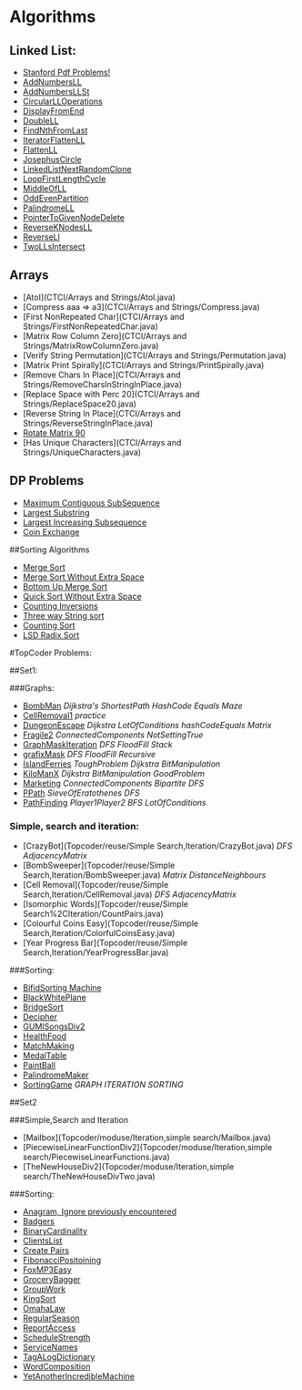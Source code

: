 # Algorithms

## Linked List:

- [Stanford Pdf Problems!](Basic/LinkedList/StackUsingLinkedList.java)
- [AddNumbersLL](Basic/LinkedList/AddNumbersLL.java)
- [AddNumbersLLSt](Basic/LinkedList/AddNumbersLLSt.java)
- [CircularLLOperations](Basic/LinkedList/CircularLLOperations.java)
- [DisplayFromEnd](Basic/LinkedList/DisplayLinkedListFromEnd.java)
- [DoubleLL](Basic/LinkedList/DoubleLL.java)
- [FindNthFromLast](Basic/LinkedList/FindNthFromLast.java)
- [IteratorFlattenLL](Basic/LinkedList/FlattenMultiLevelLLIterator.java)
- [FlattenLL](Basic/LinkedList/FlattenMultilevelLL.java)
- [JosephusCircle](Basic/LinkedList/JosephusCircle.java)
- [LinkedListNextRandomClone](Basic/LinkedList/LinkedListNextRandomClone.java)
- [LoopFirstLengthCycle](Basic/LinkedList/LoopFirstLengthCycle.java)
- [MiddleOfLL](Basic/LinkedList/MiddleOfLinkedList.java)
- [OddEvenPartition](Basic/LinkedList/OddEvenPartition.java)
- [PalindromeLL](Basic/LinkedList/PalindromeLL.java)
- [PointerToGivenNodeDelete](Basic/LinkedList/PointerToGivenNodeDelete.java)
- [ReverseKNodesLL](Basic/LinkedList/ReverseKNodesLL.java)
- [ReverseLl](Basic/LinkedList/ReverseLinkedList.java)
- [TwoLLsIntersect](Basic/LinkedList/TwoLinkedListsIntersect.java)

## Arrays
- [AtoI](CTCI/Arrays and Strings/AtoI.java) 
- [Compress aaa => a3](CTCI/Arrays and Strings/Compress.java)
- [First NonRepeated Char](CTCI/Arrays and Strings/FirstNonRepeatedChar.java)
- [Matrix Row Column Zero](CTCI/Arrays and Strings/MatrixRowColumnZero.java)
- [Verify String Permutation](CTCI/Arrays and Strings/Permutation.java)
- [Matrix Print Spirally](CTCI/Arrays and Strings/PrintSpirally.java)
- [Remove Chars In Place](CTCI/Arrays and Strings/RemoveCharsInStringInPlace.java)
- [Replace Space with Perc 20](CTCI/Arrays and Strings/ReplaceSpace20.java)
- [Reverse String In Place](CTCI/Arrays and Strings/ReverseStringInPlace.java)
- [Rotate Matrix 90](CTCI/Arrays%20and%20Strings/RotateMatrix.java)
- [Has Unique Characters](CTCI/Arrays and Strings/UniqueCharacters.java)

## DP Problems
- [Maximum Contiguous SubSequence](Basic/DP/MaxContiguousSubsequence.java)
- [Largest Substring](Basic/DP/LargestSubString.java)
- [Largest Increasing Subsequence](Basic/DP/LargestIncreasingSubsequence.java)
- [Coin Exchange](Basic/DP/CoinExchange.java)

##Sorting Algorithms
- [Merge Sort](Basic/sorting/MergeSort.java)
- [Merge Sort Without Extra Space](Basic/sorting/MergeSortWithoutExtraSpace.java)
- [Bottom Up Merge Sort](Basic/sorting/BottomUpMergeSort.java)
- [Quick Sort Without Extra Space](Basic/sorting/QuickSortWithoutExtraSpace.java)
- [Counting Inversions](Basic/sorting/CountingInversions.java)
- [Three way String sort](Basic/sorting/ThreeWayStringSort.java)
- [Counting Sort](Basic/sorting/CoutingSort.java)
- [LSD Radix Sort](Basic/sorting/LSDRadix.java)



#TopCoder Problems:

##Set1:

###Graphs:
- [BombMan](Topcoder/reuse/Graphs/BombMan.java) _Dijkstra's_ _ShortestPath_ _HashCode_ _Equals_ _Maze_
- [CellRemoval1](Topcoder/reuse/Graphs/CellRemoval1.java) _practice_
- [DungeonEscape](Topcoder/reuse/Graphs/DungeonEscape.java) _Dijkstra_ _LotOfConditions_ _hashCodeEquals_ _Matrix_ 
- [Fragile2](Topcoder/reuse/Graphs/Fragile2.java) _ConnectedComponents_ _NotSettingTrue_
- [GraphMaskIteration](Topcoder/reuse/Graphs/GraphixMaskIteration.java) _DFS_ _FloodFill_ _Stack_ 
- [grafixMask](Topcoder/reuse/Graphs/grafixMask.java) _DFS_ _FloodFill_ _Recursive_
- [IslandFerries](Topcoder/reuse/Graphs/IslandFerries.java) _ToughProblem_ _Dijkstra_ _BitManipulation_ 
- [KiloManX](Topcoder/reuse/Graphs/KiloManX.java) _Dijkstra_ _BitManipulation_ _GoodProblem_
- [Marketing](Topcoder/reuse/Graphs/Marketing.java) _ConnectedComponents_ _Bipartite_ _DFS_ 
- [PPath](Topcoder/reuse/Graphs/PPath.java) _SieveOfEratothenes_ _DFS_
- [PathFinding](Topcoder/reuse/Graphs/PathFinding.java) _Player1Player2_ _BFS_ _LotOfConditions_



### Simple, search and iteration:
- [CrazyBot](Topcoder/reuse/Simple Search,Iteration/CrazyBot.java) _DFS_ _AdjacencyMatrix_
- [BombSweeper](Topcoder/reuse/Simple Search,Iteration/BombSweeper.java) _Matrix_ _DistanceNeighbours_
- [Cell Removal](Topcoder/reuse/Simple Search,Iteration/CellRemoval.java) _DFS_ _AdjacencyMatrix_
- [Isomorphic Words](Topcoder/reuse/Simple Search%2CIteration/CountPairs.java)
- [Colourful Coins Easy](Topcoder/reuse/Simple Search,Iteration/ColorfulCoinsEasy.java)
- [Year Progress Bar](Topcoder/reuse/Simple Search,Iteration/YearProgressBar.java)

###Sorting:
- [BifidSorting Machine](Topcoder/moduse/Sorting/BifidSortingMachine.java)
- [BlackWhitePlane](Topcoder/moduse/Sorting/BlackWhitePlane.java)
- [BridgeSort](Topcoder/moduse/Sorting/BridgeSort.java)
- [Decipher](Topcoder/moduse/Sorting/Decipher.java)
- [GUMISongsDiv2](Topcoder/moduse/Sorting/GUMIAndSongsDiv2.java)
- [HealthFood](Topcoder/moduse/Sorting/HealthFood.java)
- [MatchMaking](Topcoder/moduse/Sorting/MatchMaking.java)
- [MedalTable](Topcoder/moduse/Sorting/MedalTable.java)
- [PaintBall](Topcoder/moduse/Sorting/Paintball.java)
- [PalindromeMaker](Topcoder/moduse/Sorting/PalindromeMaker.java)
- [SortingGame](Topcoder/moduse/Sorting/SortingGame.java) _GRAPH_ _ITERATION_ _SORTING_

##Set2

###Simple,Search and Iteration
- [Mailbox](Topcoder/moduse/Iteration,simple search/Mailbox.java)
- [PiecewiseLinearFunctionDiv2](Topcoder/moduse/Iteration,simple search/PiecewiseLinearFunctions.java)
- [TheNewHouseDiv2](Topcoder/moduse/Iteration,simple search/TheNewHouseDivTwo.java)

###Sorting:
- [Anagram, Ignore previously encountered](Topcoder/moduse/Sorting/Aaagrams.java)
- [Badgers](Topcoder/moduse/Sorting/Badgers.java)
- [BinaryCardinality](Topcoder/moduse/Sorting/BinaryCardinality.java)
- [ClientsList](Topcoder/moduse/Sorting/ClientsList.java)
- [Create Pairs](Topcoder/moduse/Sorting/CreatePairs.java)
- [FibonacciPositoining](Topcoder/moduse/Sorting/FibonacciPositioning.java)
- [FoxMP3Easy](Topcoder/moduse/Sorting/FoxAndMP3Easy.java)
- [GroceryBagger](Topcoder/moduse/Sorting/GroceryBagger.java)
- [GroupWork](Topcoder/moduse/Sorting/GroupWork.java)
- [KingSort](Topcoder/moduse/Sorting/KingSort.java)
- [OmahaLaw](Topcoder/moduse/Sorting/OmahaLaw.java)
- [RegularSeason](Topcoder/moduse/Sorting/RegularSeason.java)
- [ReportAccess](Topcoder/moduse/Sorting/ReportAccess.java)
- [ScheduleStrength](Topcoder/moduse/Sorting/ScheduleStrength.java)
- [ServiceNames](Topcoder/moduse/Sorting/ServiceNames.java)
- [TagALogDictionary](Topcoder/moduse/Sorting/TagalogDictionary.java)
- [WordComposition](Topcoder/moduse/Sorting/WordCompositionGame.java)
- [YetAnotherIncredibleMachine](Topcoder/moduse/Sorting/YetAnotherIncredibleMachine.java)
